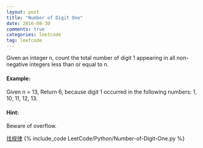 ```yaml
---
layout: post
title: "Number of Digit One"
date: 2016-08-30
comments: true
categories: leetcode
tag: leetcode
---
```


Given an integer n, count the total number of digit 1 appearing in all non-negative integers less than or equal to n.

#### Example:
Given n = 13,
Return 6, because digit 1 occurred in the following numbers: 1, 10, 11, 12, 13.

#### Hint:

Beware of overflow.

<!--more-->
[找规律](http://www.cnblogs.com/grandyang/p/4629032.html)
{% include_code LeetCode/Python/Number-of-Digit-One.py %}
